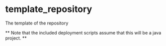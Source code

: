 # template_repository
The template of the repository

** Note that the included deployment scripts assume that this will be a java project. **